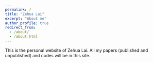 ```yaml
---
permalink: /
title: "Zehua Lai"
excerpt: "About me"
author_profile: true
redirect_from: 
  - /about/
  - /about.html
---
```


This is the personal website of Zehua Lai.  All my papers (published and unpublished) and codes will be in this site.
